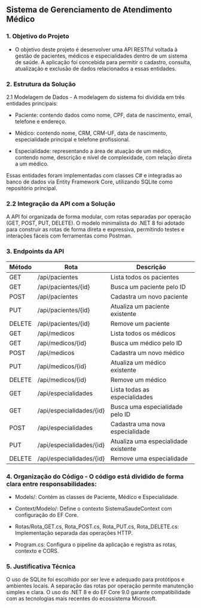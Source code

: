 ## Sistema de Gerenciamento de Atendimento Médico

### 1. Objetivo do Projeto
 - O objetivo deste projeto é desenvolver uma API RESTful voltada à gestão de pacientes, médicos e especialidades dentro de um sistema de saúde. A aplicação foi concebida para permitir o cadastro, consulta, atualização e exclusão de dados relacionados a essas entidades.

### 2. Estrutura da Solução

2.1 Modelagem de Dados - A modelagem do sistema foi dividida em três entidades principais:

 - Paciente: contendo dados como nome, CPF, data de nascimento, email, telefone e endereço.

 - Médico: contendo nome, CRM, CRM-UF, data de nascimento, especialidade principal e telefone profissional.

 - Especialidade: representando a área de atuação de um médico, contendo nome, descrição e nível de complexidade, com relação direta a um médico.

Essas entidades foram implementadas com classes C# e integradas ao banco de dados via Entity Framework Core, utilizando SQLite como repositório principal.

### 2.2 Integração da API com a Solução
A API foi organizada de forma modular, com rotas separadas por operação (GET, POST, PUT, DELETE). O modelo minimalista do .NET 8 foi adotado para construir as rotas de forma direta e expressiva, permitindo testes e interações fáceis com ferramentas como Postman.

### 3. Endpoints da API

| Método  | Rota                         | Descrição                            |
|---------|------------------------------|----------------------------------------|
| GET     | /api/pacientes               | Lista todos os pacientes              |
| GET     | /api/pacientes/{id}          | Busca um paciente pelo ID             |
| POST    | /api/pacientes               | Cadastra um novo paciente             |
| PUT     | /api/pacientes/{id}          | Atualiza um paciente existente        |
| DELETE  | /api/pacientes/{id}          | Remove um paciente                    |
| GET     | /api/medicos                 | Lista todos os médicos                |
| GET     | /api/medicos/{id}            | Busca um médico pelo ID               |
| POST    | /api/medicos                 | Cadastra um novo médico               |
| PUT     | /api/medicos/{id}            | Atualiza um médico existente          |
| DELETE  | /api/medicos/{id}            | Remove um médico                      |
| GET     | /api/especialidades          | Lista todas as especialidades         |
| GET     | /api/especialidades/{id}     | Busca uma especialidade pelo ID       |
| POST    | /api/especialidades          | Cadastra uma nova especialidade       |
| PUT     | /api/especialidades/{id}     | Atualiza uma especialidade existente  |
| DELETE  | /api/especialidades/{id}     | Remove uma especialidade              |

### 4. Organização do Código - O código está dividido de forma clara entre responsabilidades:

 - Models/: Contém as classes de Paciente, Médico e Especialidade.

 - Context/Modelo/: Define o contexto SistemaSaudeContext com configuração do EF Core.

 - Rotas/Rota_GET.cs, Rota_POST.cs, Rota_PUT.cs, Rota_DELETE.cs: Implementação separada das operações HTTP.

 - Program.cs: Configura o pipeline da aplicação e registra as rotas, contexto e CORS.

### 5. Justificativa Técnica
O uso de SQLite foi escolhido por ser leve e adequado para protótipos e ambientes locais. A separação das rotas por operação permite manutenção simples e clara. O uso do .NET 8 e do EF Core 9.0 garante compatibilidade com as tecnologias mais recentes do ecossistema Microsoft.

